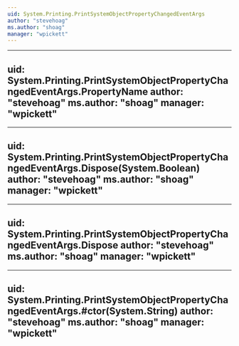```yaml
---
uid: System.Printing.PrintSystemObjectPropertyChangedEventArgs
author: "stevehoag"
ms.author: "shoag"
manager: "wpickett"
---
```


---
uid: System.Printing.PrintSystemObjectPropertyChangedEventArgs.PropertyName
author: "stevehoag"
ms.author: "shoag"
manager: "wpickett"
---

---
uid: System.Printing.PrintSystemObjectPropertyChangedEventArgs.Dispose(System.Boolean)
author: "stevehoag"
ms.author: "shoag"
manager: "wpickett"
---

---
uid: System.Printing.PrintSystemObjectPropertyChangedEventArgs.Dispose
author: "stevehoag"
ms.author: "shoag"
manager: "wpickett"
---

---
uid: System.Printing.PrintSystemObjectPropertyChangedEventArgs.#ctor(System.String)
author: "stevehoag"
ms.author: "shoag"
manager: "wpickett"
---
